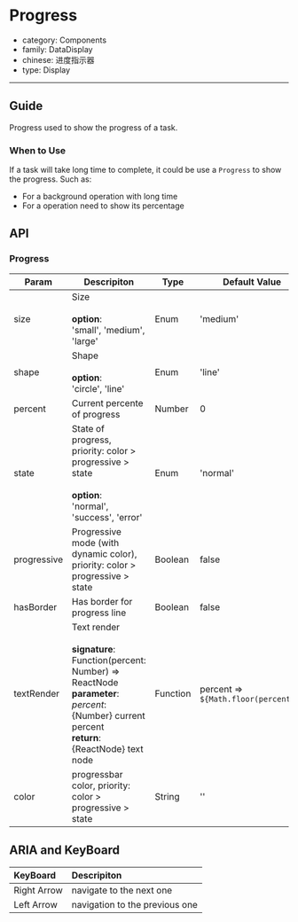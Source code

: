 # Progress

-   category: Components
-   family: DataDisplay
-   chinese: 进度指示器
-   type: Display

---

## Guide

Progress used to show the progress of a task.

### When to Use

If a task will take long time to complete, it could be use a `Progress` to show the progress. Such as:

- For a background operation with long time
- For a operation need to show its percentage

## API

### Progress

| Param | Descripiton  | Type  | Default Value |
| ----------- |---------- | -------- | ----------- |
| size        | Size <br><br>**option**:<br>'small', 'medium', 'large'                                                                                                | Enum     | 'medium'                 |
| shape       | Shape <br><br>**option**:<br>'circle', 'line'                                                                                                          | Enum     | 'line'                   |
| percent     | Current percente of progress | Number   | 0                        |
| state       | State of progress, priority: color > progressive > state <br><br>**option**:<br>'normal', 'success', 'error'   | Enum     | 'normal'                 |
| progressive | Progressive mode (with dynamic color), priority: color > progressive > state | Boolean  | false                    |
| hasBorder   | Has border for progress line  | Boolean  | false                    |
| textRender  | Text render <br><br>**signature**:<br>Function(percent: Number) => ReactNode<br>**parameter**:<br>_percent_: {Number} current percent<br>**return**:<br>{ReactNode} text node<br> | Function | percent => `${Math.floor(percent)}%` |
| color       | progressbar color, priority: color > progressive > state                                                                                                       | String   | ''                                   |
## ARIA and KeyBoard

| KeyBoard          | Descripiton                              |
| :---------- | :------------------------------ |
| Right Arrow | navigate to the next one |
| Left Arrow  | navigation to the previous one   |


